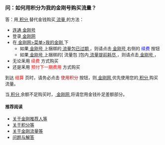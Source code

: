 ### 问：如何用积分为我的金刚号购买流量？

答：用[ 积分 ](https://a2zitpro.github.io/web/积分)替代金钱购买[ 流量 ](https://a2zitpro.github.io/web/流量)的方法：
- [ 连通 ](https://a2zitpro.github.io/web/主号和副号的用途)[ 金刚号 ](https://a2zitpro.github.io/web/金刚号)
- 登录[ 金刚网 ](https://a2zitpro.github.io/web/金刚中文网)
- 在[ 金刚网>菜单>我的金刚 ](https://www.atozitpro.net/zh/my-account/)下
  - 如果[ 金刚号 ](https://a2zitpro.github.io/web/金刚号)上捆绑的[ 流量包已过期 ](https://a2zitpro.github.io/web/流量过期的识别)，则请点击[ 金刚号 ](https://a2zitpro.github.io/web/金刚号)右侧的<font color="Blue"> 续费 </font>按钮
  - 如果[ 金刚号 ](https://a2zitpro.github.io/web/金刚号)上捆绑的[ 流量包 ]包内[ 流量提前耗尽 ](https://a2zitpro.github.io/web/流量提前耗尽的识别)，则请点击[ 金刚号 ](https://a2zitpro.github.io/web/金刚号)，
- 无论釆用<font color="Red"> 续费 </font>方式购买
- 还是釆用<font color="Red"> 预付下一期费用 </font>方式购买

到达<font color="Red"> 结算 </font>页时，请务必点击<font color="Blue1"> 使用积分 </font>按钮，则[ 金刚网 ](https://a2zitpro.github.io/web/金刚中文网)优先使用您的[ 积分 ](https://a2zitpro.github.io/web/积分)购买流量。

当[ 积分 ](https://a2zitpro.github.io/web/积分)余额不足购买时，[ 金刚网 ](https://a2zitpro.github.io/web/金刚中文网)将请您用金钱䃼足差额部分。

#### 推荐阅读

- [关于金刚推荐人等](https://a2zitpro.github.io/web/列表-金刚推荐人及相关问题)
- [关于积分等](https://a2zitpro.github.io/web/列表-积分及相关问题)
- [关于金刚流量等](https://a2zitpro.github.io/web/列表-流量及相关问题)
- [问题与解答](https://a2zitpro.github.io/web/列表-问题与解答)
